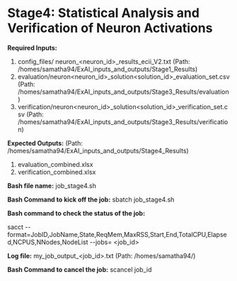 # Stage4: Statistical Analysis and Verification of Neuron Activations

**Required Inputs:**
1) config_files/ neuron_<neuron_id>_results_ecii_V2.txt                      (Path: /homes/samatha94/ExAI_inputs_and_outputs/Stage1_Results)
2) evaluation/neuron<neuron_id>_solution<solution_id>_evaluation_set.csv     (Path: /homes/samatha94/ExAI_inputs_and_outputs/Stage3_Results/evaluation)
3) verification/neuron<neuron_id>_solution<solution_id>_verification_set.csv (Path: /homes/samatha94/ExAI_inputs_and_outputs/Stage3_Results/verification)


**Expected Outputs:**                  (Path: /homes/samatha94/ExAI_inputs_and_outputs/Stage4_Results)
1) evaluation_combined.xlsx
2) verification_combined.xlsx
   




**Bash file name:** job_stage4.sh

**Bash Command to kick off the job:** sbatch job_stage4.sh

**Bash command to check the status of the job:** 

sacct --format=JobID,JobName,State,ReqMem,MaxRSS,Start,End,TotalCPU,Elapsed,NCPUS,NNodes,NodeList --jobs= <job_id>

**Log file:** my_job_output_<job_id>.txt (Path: /homes/samatha94/)

**Bash Command to cancel the job:** scancel job_id



